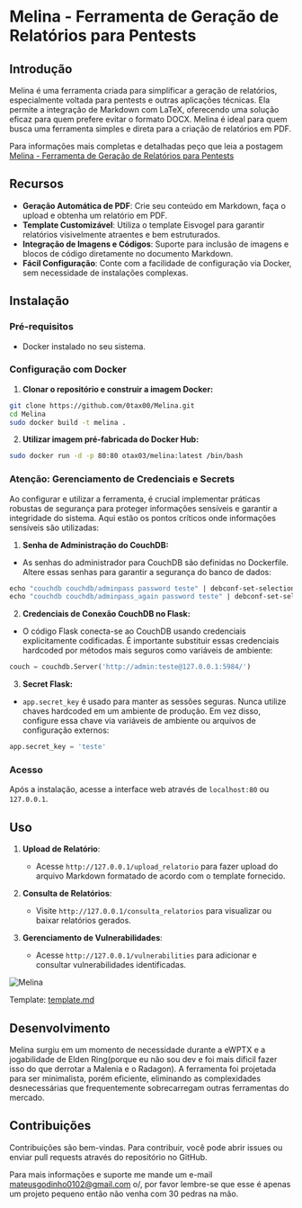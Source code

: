 
# Melina - Ferramenta de Geração de Relatórios para Pentests

## Introdução

Melina é uma ferramenta criada para simplificar a geração de relatórios, especialmente voltada para pentests e outras aplicações técnicas. Ela permite a integração de Markdown com LaTeX, oferecendo uma solução eficaz para quem prefere evitar o formato DOCX. Melina é ideal para quem busca uma ferramenta simples e direta para a criação de relatórios em PDF.

Para informações mais completas e detalhadas peço que leia a postagem [Melina - Ferramenta de Geração de Relatórios para Pentests](https://0tax00.github.io/posts/Melina/)

## Recursos

- **Geração Automática de PDF**: Crie seu conteúdo em Markdown, faça o upload e obtenha um relatório em PDF.
- **Template Customizável**: Utiliza o template Eisvogel para garantir relatórios visivelmente atraentes e bem estruturados.
- **Integração de Imagens e Códigos**: Suporte para inclusão de imagens e blocos de código diretamente no documento Markdown.
- **Fácil Configuração**: Conte com a facilidade de configuração via Docker, sem necessidade de instalações complexas.

## Instalação

### Pré-requisitos

- Docker instalado no seu sistema.

### Configuração com Docker

1. **Clonar o repositório e construir a imagem Docker:**

```sh
git clone https://github.com/0tax00/Melina.git
cd Melina
sudo docker build -t melina .
```

2. **Utilizar imagem pré-fabricada do Docker Hub:**

```sh
sudo docker run -d -p 80:80 otax03/melina:latest /bin/bash
```

### Atenção: Gerenciamento de Credenciais e Secrets

Ao configurar e utilizar a ferramenta, é crucial implementar práticas robustas de segurança para proteger informações sensíveis e garantir a integridade do sistema. Aqui estão os pontos críticos onde informações sensíveis são utilizadas:

1. **Senha de Administração do CouchDB:**
- As senhas do administrador para CouchDB são definidas no Dockerfile. Altere essas senhas para garantir a segurança do banco de dados:

 ```Dockerfile
 echo "couchdb couchdb/adminpass password teste" | debconf-set-selections
echo "couchdb couchdb/adminpass_again password teste" | debconf-set-selections
 ```

2. **Credenciais de Conexão CouchDB no Flask:**
- O código Flask conecta-se ao CouchDB usando credenciais explicitamente codificadas. É importante substituir essas credenciais hardcoded por métodos mais seguros como variáveis de ambiente:

```python
couch = couchdb.Server('http://admin:teste@127.0.0.1:5984/')
```
3. **Secret Flask:**
 - `app.secret_key` é usado para manter as sessões seguras. Nunca utilize chaves hardcoded em um ambiente de produção. Em vez disso, configure essa chave via variáveis de ambiente ou arquivos de configuração externos:

```python
app.secret_key = 'teste'
```

### Acesso

Após a instalação, acesse a interface web através de `localhost:80` ou `127.0.0.1`.

## Uso

1. **Upload de Relatório**:
   - Acesse `http://127.0.0.1/upload_relatorio` para fazer upload do arquivo Markdown formatado de acordo com o template fornecido.

2. **Consulta de Relatórios**:
   - Visite `http://127.0.0.1/consulta_relatorios` para visualizar ou baixar relatórios gerados.

3. **Gerenciamento de Vulnerabilidades**:
   - Acesse `http://127.0.0.1/vulnerabilities` para adicionar e consultar vulnerabilidades identificadas.

![Melina](/template/Melina.gif)

Template: [template.md](/template/template.md)

## Desenvolvimento

Melina surgiu em um momento de necessidade durante a eWPTX e a jogabilidade de Elden Ring(porque eu não sou dev e foi mais dificil fazer isso do que derrotar a Malenia e o Radagon). A ferramenta foi projetada para ser minimalista, porém eficiente, eliminando as complexidades desnecessárias que frequentemente sobrecarregam outras ferramentas do mercado.

## Contribuições

Contribuições são bem-vindas. Para contribuir, você pode abrir issues ou enviar pull requests através do repositório no GitHub.

Para mais informações e suporte me mande um e-mail mateusgodinho0102@gmail.com o/, por favor lembre-se que esse é apenas um projeto pequeno então não venha com 30 pedras na mão.
